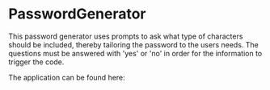 # PasswordGenerator
This password generator uses prompts to ask what type of characters should be included, thereby tailoring the password to the users needs.  The questions must be answered with 'yes' or 'no' in order for the information to trigger the code. 

The application can be found here: 